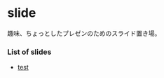 # slide

趣味、ちょっとしたプレゼンのためのスライド置き場。

### List of slides
* [test](https://takanezawa0829.github.io/slide/test/)

